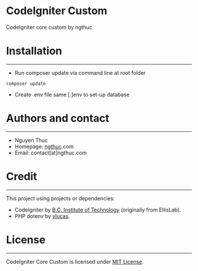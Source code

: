# CodeIgniter Custom
CodeIgniter core custom by ngthuc

# Installation
--------------------------
* Run composer update via command line at root folder

```shell
composer update
```
* Create .env file same [.]env to set-up database

# Authors and contact
--------------------------
* Nguyen Thuc
* Homepage: [ngthuc](https://ngthuc.github.io/).com
* Email: contact[at]ngthuc.com

# Credit
--------------------------
This project using projects or dependencies:
* CodeIgniter by [B.C. Institute of Technology](https://github.com/bcit-ci/CodeIgniter) (originally from EllisLab).
* PHP dotenv by [vlucas](https://github.com/vlucas/phpdotenv).

# License
--------------------------
CodeIgniter Core Custom is licensed under [MIT License](LICENSE).
